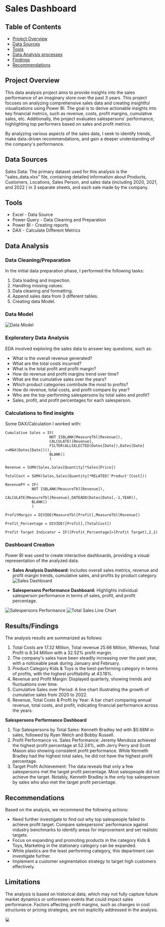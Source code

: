 # Sales Dashboard

## Table of Contents

- [Project Overview](#project-overview)
- [Data Sources](#data-sources)
- [Tools](#Tools)
- [Data Analysis processes](#Data-Analysis)
- [Findings](#resultsfindings)
- [Recommendations](#recommendations)
  

## Project Overview

This data analysis project aims to provide insights into the sales performance of an imaginary store over the past 3 years.
This project focuses on analyzing comprehensive sales data and creating insightful visualizations using Power BI. The goal is to derive actionable insights into key financial metrics, such as revenue, costs, profit margins, cumulative sales, etc. Additionally, the project evaluates salespersons' performance, highlighting top performers based on sales and profit metrics. 

By analyzing various aspects of the sales data, I seek to identify trends, make data-driven recommendations, and gain a deeper understanding of the company's performance.


## Data Sources

Sales Data: The primary dataset used for this analysis is the "sales_data.xlxs" file, containing detailed information about Products, Customers, Locations, Sales Person, and sales data (including 2020, 2021, and 2022 ) in 3 separate sheets, and each sale made by the company.

## Tools

- Excel - Data Source
- Power Query - Data Cleaning and Preparation
- Power BI - Creating reports
- DAX - Calculate Different Metrics

## Data Analysis

### Data Cleaning/Preparation

In the initial data preparation phase, I performed the following tasks:
1. Data loading and inspection.
2. Handling missing values.
3. Data cleaning and formatting.
4. Append sales data from 3 different tables.
5. Creating data Model.

### Data Model
![Data Model](https://github.com/tasnimxpress/SalesDashboard/blob/main/Data%20Model.png)

### Exploratory Data Analysis

EDA involved exploring the sales data to answer key questions, such as:

- What is the overall revenue generated?
- What are the total costs incurred?
- What is the total profit and profit margin?
- How do revenue and profit margins trend over time?
- What are the cumulative sales over the years?
- Which product categories contribute the most to profits?
- How do revenue, total costs, and profit compare by year?
- Who are the top-performing salespersons by total sales and profit?
- Sales, profit, and profit percentages for each salesperson.

### Calculations to find insights

Some DAX/Calculation I worked with:

```Cumulative Sales
Cumulative Sales = IF(
                    NOT ISBLANK(MeasureTbl[Revenue]),
                    CALCULATE([Revenue],
                    FILTER(ALLSELECTED(Dates[Date]),Dates[Date]<=MAX(Dates[Date]))),
                    BLANK()
                    )
```

```Revenue/Total Sales
Revenue = SUMX(Sales,Sales[Quantity]*Sales[Price])
```

```Total Cost
TotalCost = SUMX(Sales,Sales[Quantity]*RELATED('Product'[Cost]))
```

```Revenue for Last year 
RevenuePY = IF(
            NOT ISBLANK(MeasureTbl[Revenue]),
            CALCULATE(MeasureTbl[Revenue],DATEADD(Dates[Date],-1,YEAR)),
            BLANK()
            )
```

```Profit Margin
ProfitMargin = DIVIDE(MeasureTbl[Profit],MeasureTbl[Revenue])
```

```Profit Percentage
Profit_Percentage = DIVIDE([Profit],[TotalCost])
```

```Profit Target Indicator
Profit Target Indicator = IF([Profit_Percentage]>[Profit Target],2,1)
```

### Dashboard Creation
Power BI was used to create interactive dashboards, providing a visual representation of the analyzed data.

- **Sales Analysis Dashboard:** Includes overall sales metrics, revenue and profit margin trends, cumulative sales, and profits by product category.
![Sales Dashboard](https://github.com/tasnimxpress/SalesDashboard/blob/main/Dashboard/Sales%20analysis%20dashboard%20.png)

- **Salespersons Performance Dashboard:** Highlights individual salesperson performance in terms of sales, profit, and profit percentage.
  
![Salespersons Performance](https://github.com/tasnimxpress/SalesDashboard/blob/main/Dashboard/Sales%20Persons%20Performance.png)
![Total Sales Line Chart](https://github.com/tasnimxpress/SalesDashboard/blob/main/Dashboard/Total%20Sales%20%26%20Profit%20Chart.png)


## Results/Findings

The analysis results are summarized as follows:

1. Total Costs are 17.32 Million, Total revenue 25.66 Million, Whereas, Total Profit is 8.34 Million with a 32.52% profit margin.
2. The company's sales have been steadily increasing over the past year, with a noticeable peak during January and February.
3. Product Category Kids & Toys is the best-performing category in terms of profits, with the highest profitability at 43.18%.
4. Revenue and Profit Margin: Displayed quarterly, showing trends and fluctuations over time.
5. Cumulative Sales over Period: A line chart illustrating the growth of cumulative sales from 2020 to 2022.
6. Revenue, Total Costs & Profit by Year: A bar chart comparing annual revenue, total costs, and profit, indicating financial performance across the years.
   
**Salespersons Performance Dashboard**

1. Top Salespersons by Total Sales: Kenneth Bradley led with $0.68M in sales, followed by Ryan Welch and Bobby Russell.
2. Profit Performance vs. Sales Performance: Jeremy Mendoza achieved the highest profit percentage at 52.24%, with Jerry Perry and Scott Mason also showing consistent profit performance. While Kenneth Bradley had the highest total sales, he did not have the highest profit percentage.
3. Target Profit Achievement: The data reveals that only a few salespersons met the target profit percentage. Most salespeople did not achieve the target. Notably, Kenneth Bradley is the only top salesperson by sales who also met the target profit percentage.

## Recommendations

Based on the analysis, we recommend the following actions:
- Need further investigate to find out why top salespeople failed to achieve profit target. Compare salespersons' performance against industry benchmarks to identify areas for improvement and set realistic targets.
- Focus on expanding and promoting products in the category Kids & Toys, Marketing in the stationary category can be expanded.
- While plastics are the least performing category, this department can investigate further.
- Implement a customer segmentation strategy to target high customers effectively.

## Limitations

The analysis is based on historical data, which may not fully capture future market dynamics or unforeseen events that could impact sales performance. Factors affecting profit margins, such as changes in cost structures or pricing strategies, are not explicitly addressed in the analysis.

💻
